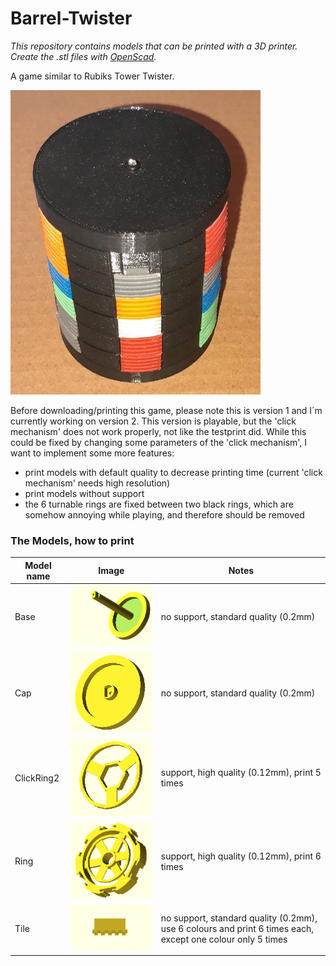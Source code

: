 # Barrel-Twister

*This repository contains models that can be printed with a 3D printer. Create the .stl files with [OpenScad](https://openscad.org/).*

A game similar to Rubiks Tower Twister.

![Photo](https://github.com/Moon70/Barrel-Twister/blob/main/images/Photo.jpg?raw=true)

Before downloading/printing this game, please note this is version 1 and I´m currently working on version 2. This version is playable, but the 'click mechanism' does not work properly, not like the testprint did. While this could be fixed by changing some parameters of the 'click mechanism', I want to implement some more features:

- print models with default quality to decrease printing time (current 'click mechanism' needs high resolution)
- print models without support
- the 6 turnable rings are fixed between two black rings, which are somehow annoying while playing, and therefore should be removed



### The Models, how to print

| Model name | Image                                                        | Notes                                                        |
| ---------- | ------------------------------------------------------------ | ------------------------------------------------------------ |
| Base       | ![Base](https://github.com/Moon70/Barrel-Twister/blob/main/images/Base.gif?raw=true)   | no support, standard quality (0.2mm)                         |
| Cap        | ![Cap](https://github.com/Moon70/Barrel-Twister/blob/main/images/Cap.gif)     | no support, standard quality (0.2mm)                         |
| ClickRing2 | ![ClickRing2](https://github.com/Moon70/Barrel-Twister/blob/main/images/ClickRing2.gif) | support, high quality (0.12mm), print 5 times                |
| Ring       | ![Ring](https://github.com/Moon70/Barrel-Twister/blob/main/images/Ring.gif)   | support, high quality (0.12mm), print 6 times                |
| Tile       | ![Tile](https://github.com/Moon70/Barrel-Twister/blob/main/images/Tile.gif)   | no support, standard quality (0.2mm), use 6 colours and print 6 times each, except one colour only 5 times |



